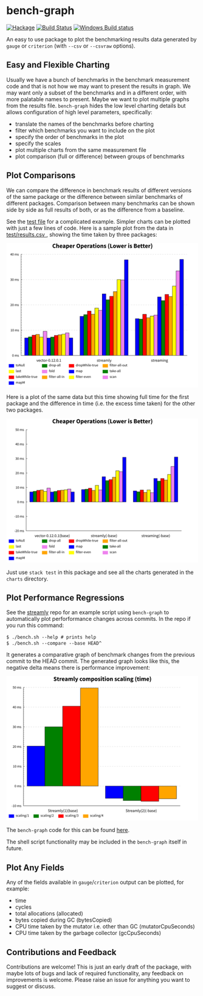 # bench-graph

[![Hackage](https://img.shields.io/hackage/v/bench-graph.svg?style=flat)](https://hackage.haskell.org/package/bench-graph)
[![Build Status](https://travis-ci.org/composewell/bench-graph.svg?branch=master)](https://travis-ci.org/composewell/bench-graph)
[![Windows Build status](https://ci.appveyor.com/api/projects/status/5u19xvm7sn7salrh?svg=true)](https://ci.appveyor.com/project/harendra-kumar/bench-graph)

An easy to use package to plot the benchmarking results data generated by
`gauge` or `criterion` (with `--csv` or `--csvraw` options).

## Easy and Flexible Charting

Usually we have a bunch of benchmarks in the benchmark measurement
code and that is not how we may want to present the results in graph. We may
want only a subset of the benchmarks and in a different order, with more
palatable names to present. Maybe we want to plot multiple graphs from the
results file. `bench-graph` hides the low level charting details but allows
configuration of high level parameters, specifically:

* translate the names of the benchmarks before charting
* filter which benchmarks you want to include on the plot
* specify the order of benchmarks in the plot
* specify the scales
* plot multiple charts from the same measurement file
* plot comparison (full or difference) between groups of benchmarks

## Plot Comparisons

We can compare the difference in benchmark results of different versions of
the same package or the difference between similar benchmarks of different
packages. Comparison between many benchmarks can be shown side by side as full
results of both, or as the difference from a baseline.

See the [test
file](https://github.com/composewell/bench-graph/blob/master/test/Main.hs) for
a complicated example. Simpler charts can be plotted with just a few lines of
code. Here is a sample plot from the data in [test/results.csv
](https://github.com/composewell/bench-graph/blob/master/test/results.csv),
showing the time taken by three packages:

[![Full comparison time](https://github.com/composewell/bench-graph/blob/master/sample-charts/csvraw-time-full.svg)](https://github.com/composewell/bench-graph/blob/master/sample-charts/csvraw-time-full.svg)

Here is a plot of the same data but this time showing full time for the first
package and the difference in time (i.e. the excess time taken) for the other
two packages.

[![Delta comparison time](https://github.com/composewell/bench-graph/blob/master/sample-charts/csvraw-time-delta.svg)](https://github.com/composewell/bench-graph/blob/master/sample-charts/csvraw-time-delta.svg)

Just use `stack test` in this package and see all the charts generated in the
`charts` directory.

## Plot Performance Regressions

See the [streamly](https://github.com/composewell/streamly) repo for an example
script using `bench-graph` to automatically plot perforformance changes across
commits. In the repo if you run this command:

```
$ ./bench.sh --help # prints help
$ ./bench.sh --compare --base HEAD^
```

It generates a comparative graph of benchmark changes from the previous commit
to the HEAD commit. The generated graph looks like this, the negative delta
means there is performance improvement:

[![Delta comparison time](https://github.com/composewell/bench-graph/blob/master/sample-charts/composition-scaling.svg)](https://github.com/composewell/bench-graph/blob/master/sample-charts/composition-scaling.svg)

The `bench-graph` code for this can be found
[here](https://github.com/composewell/streamly/blob/master/benchmark/ChartLinear.hs).

The shell script functionality may be included in the `bench-graph` itself in
future.

## Plot Any Fields

Any of the fields available in `gauge`/`criterion` output can be plotted, for
example:

* time
* cycles
* total allocations (allocated)
* bytes copied during GC (bytesCopied)
* CPU time taken by the mutator i.e. other than GC (mutatorCpuSeconds)
* CPU time taken by the garbage collector (gcCpuSeconds)

## Contributions and Feedback

Contributions are welcome! This is just an early draft of the package, with
maybe lots of bugs and lack of required functionality, any feedback on
improvements is welcome. Please raise an issue for anything you want to suggest
or discuss.
